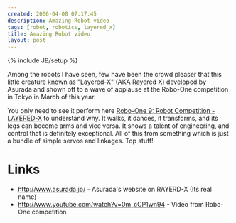 ```yaml
---
created: 2006-04-08 07:17:45
description: Amazing Robot video
tags: [robot, robotics, layered_x]
title: Amazing Robot video
layout: post
---
```

{% include JB/setup %}

Among the robots I have seen, few have been the crowd pleaser that this little creature known as "Layered-X" (AKA Rayered X) developed by Asurada and shown off to a wave of applause at the Robo-One competition in Tokyo in March of this year.

<!--more-->

You only need to see it perform here <a href="http://www.youtube.com/watch?v=0m_cCP1wn94">Robo-One 9: Robot Competition - LAYERED-X</a> to understand why. It walks, it dances, it transforms, and its legs can become arms and vice versa. It shows a talent of engineering, and control that is definitely exceptional. All of this from something which is just a bundle of simple servos and linkages. Top stuff!

# Links

* <a href="http://www.asurada.jp/">http://www.asurada.jp/</a> - Asurada's website on RAYERD-X (Its real name)
* <a href="http://www.youtube.com/watch?v=0m_cCP1wn94">http://www.youtube.com/watch?v=0m_cCP1wn94</a> - Video from Robo-One competition
 